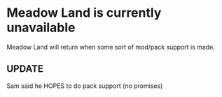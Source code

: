 # Meadow Land is currently unavailable
Meadow Land will return when some sort of mod/pack support is made.

## UPDATE

Sam said he HOPES to do pack support (no promises)
<!--
# Meadow Land
Modding hub for the Desktop Meadow, delivered to you by the ResourceHub project

## [View Packs](rp/index/INDEX.md)

## What can I add to Meadow Land?
"Resource Packs" for now, AKA modifying the "FormContent" folder.
No decompiling and making actual mods for now please!

## Records!

GameLover153 was the first person to make a pack! 
-->
